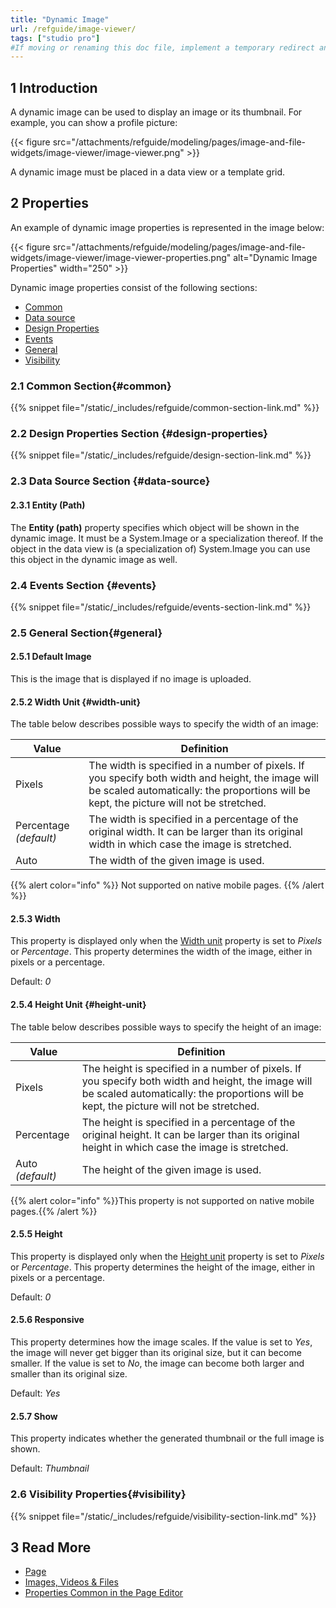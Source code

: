 ```yaml
---
title: "Dynamic Image"
url: /refguide/image-viewer/
tags: ["studio pro"]
#If moving or renaming this doc file, implement a temporary redirect and let the respective team know they should update the URL in the product. See Mapping to Products for more details.
---
```


## 1 Introduction

A dynamic image can be used to display an image or its thumbnail. For example, you can show a profile picture:

{{< figure src="/attachments/refguide/modeling/pages/image-and-file-widgets/image-viewer/image-viewer.png" >}}

A dynamic image must be placed in a data view or a template grid.

## 2 Properties

An example of dynamic image properties is represented in the image below:

{{< figure src="/attachments/refguide/modeling/pages/image-and-file-widgets/image-viewer/image-viewer-properties.png" alt="Dynamic Image Properties"   width="250"  >}}

Dynamic image properties consist of the following sections:

* [Common](#common) 
* [Data source](#data-source)
* [Design Properties](#design-properties)
* [Events](#events)
* [General](#general)
* [Visibility](#visibility)

### 2.1 Common Section{#common}

{{% snippet file="/static/_includes/refguide/common-section-link.md" %}}

### 2.2 Design Properties Section {#design-properties}

{{% snippet file="/static/_includes/refguide/design-section-link.md" %}} 

### 2.3 Data Source Section {#data-source}

#### 2.3.1 Entity (Path)

The **Entity (path)** property specifies which object will be shown in the dynamic image. It must be a System.Image or a specialization thereof. If the object in the data view is (a specialization of) System.Image you can use this object in the dynamic image as well.

### 2.4  Events Section {#events}

{{% snippet file="/static/_includes/refguide/events-section-link.md" %}}

### 2.5 General Section{#general}

#### 2.5.1 Default Image

This is the image that is displayed if no image is uploaded.

#### 2.5.2 Width Unit {#width-unit}

The table below describes possible ways to specify the width of an image: 

| Value | Definition |
| --- | --- |
| Pixels | The width is specified in a number of pixels. If you specify both width and height, the image will be scaled automatically: the proportions will be kept, the picture will not be stretched. |
| Percentage  *(default)* | The width is specified in a percentage of the original width. It can be larger than its original width in which case the image is stretched. |
| Auto | The width of the given image is used. |

{{% alert color="info" %}}
Not supported on native mobile pages.
{{% /alert %}}

#### 2.5.3 Width 

This property is displayed only when the [Width unit](#width-unit) property is set to *Pixels* or *Percentage*. This property determines the width of the image, either in pixels or a percentage.

Default: *0*

#### 2.5.4 Height Unit {#height-unit}

The table below describes possible ways to specify the height of an image: 

| Value      | Definition                                                   |
| ---------- | ------------------------------------------------------------ |
| Pixels     | The height is specified in a number of pixels. If you specify both width and height, the image will be scaled automatically: the proportions will be kept, the picture will not be stretched. |
| Percentage | The height is specified in a percentage of the original height. It can be larger than its original height in which case the image is stretched. |
| Auto  *(default)*       | The height of the given image is used.                       |

{{% alert color="info" %}}This property is not supported on native mobile pages.{{% /alert %}}

#### 2.5.5 Height

This property is displayed only when the [Height unit](#height-unit) property is set to *Pixels* or *Percentage*. This property determines the height of the image, either in pixels or a percentage.

Default: *0*

#### 2.5.6 Responsive

This property determines how the image scales. If the value is set to *Yes*, the image will never get bigger than its original size, but it can become smaller. If the value is set to *No*, the image can become both larger and smaller than its original size.

Default: *Yes*

#### 2.5.7 Show

This property indicates whether the generated thumbnail or the full image is shown.

Default: *Thumbnail*

### 2.6 Visibility Properties{#visibility}

{{% snippet file="/static/_includes/refguide/visibility-section-link.md" %}}

## 3 Read More

* [Page](/refguide/page/)
* [Images, Videos & Files](/refguide/image-and-file-widgets/)
* [Properties Common in the Page Editor](/refguide/common-widget-properties/)
